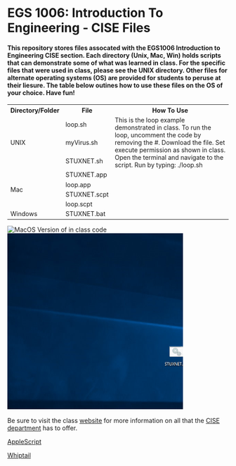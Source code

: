 # EGS 1006: Introduction To Engineering - CISE Files

#### This repository stores files assocated with the EGS1006 Introduction to Engineering CISE section.  Each directory (Unix, Mac, Win) holds scripts that can demonstrate some of what was learned in class.  For the specific files that were used in class, please see the UNIX directory.  Other files for alternate operating systems (OS) are provided for students to peruse at their liesure.  The table below outines how to use these files on the OS of your choice.  Have fun!

<table>
  <tr>
    <th>Directory/Folder</th>
    <th>File</th>
    <th>How To Use</th>    
  </tr>
  <tr>
    <td rowspan="3">UNIX</td>
    <td>loop.sh</td>
    <td rowspan="3">This is the loop example demonstrated in class. To run the loop, uncomment the code by removing the #. Download the file.  Set execute permission as shown in class.  Open the terminal and navigate to the script.  Run by typing: ./loop.sh</td>
  </tr>
  <tr>
    <td>myVirus.sh</td>
  </tr>
  <tr>
    <td>STUXNET.sh</td>
  </tr>
  <tr>
    <td rowspan="4">Mac</td>
    <td>STUXNET.app</td>
    <td rowspan="2"></td>
  </tr>
  <tr>
    <td>loop.app</td>
  </tr>
  <tr>
    <td>STUXNET.scpt</td>
    <td rowspan="2"></td>
  </tr>
  <tr>
    <td>loop.scpt</td>
  </tr>
    <tr>
    <td>Windows</td>
    <td>STUXNET.bat</td>
    <td></td>
  </tr>
</table>

![MacOS Version of in class code](https://github.com/tarce/IntroEngineering/blob/master/MacOS/Gifs/STUX_MAC_4x4.gif)
![MacOS Version of in class code](https://github.com/tarce/IntroEngineering/blob/master/Win/Gifs/STUX_WIN_4x4.gif)

Be sure to visit the class [website](https://www.cise.ufl.edu/~tarce/egs1006.html) for more information on all that the [CISE department](https://www.cise.ufl.edu/) has to offer.

[AppleScript](https://developer.apple.com/library/archive/documentation/LanguagesUtilities/Conceptual/MacAutomationScriptingGuide/DisplayDialogsandAlerts.html#//apple_ref/doc/uid/TP40016239-CH15-SW1)

[Whiptail](https://en.wikibooks.org/wiki/Bash_Shell_Scripting/Whiptail)
